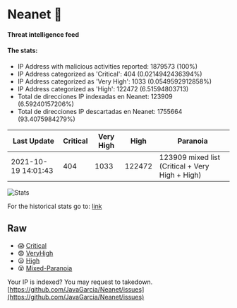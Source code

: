 # Neanet :hocho:
#### Threat intelligence feed
#### The stats:

- IP Address with malicious activities reported: 1879573 (100%)
- IP Address categorized as 'Critical':  404 (0.0214942436394%)
- IP Address categorized as 'Very High':  1033 (0.0549592912858%)
- IP Address categorized as 'High':  122472 (6.51594803713)
- Total de direcciones IP indexadas en Neanet:  123909 (6.59240157206%)
- Total de direcciones IP descartadas en Neanet:  1755664 (93.4075984279%)

| Last Update | Critical | Very High | High | Paranoia |
| --- | --- | --- | --- | --- |
| 2021-10-19 14:01:43 | 404 | 1033 | 122472 | 123909 mixed list (Critical + Very High + High)|

![Stats](https://docs.google.com/spreadsheets/d/e/2PACX-1vSnaNMIXVabIpDJjufMlzH7poXnshF3mgd8Is1g9ytUEzVsP5my4Trn8f-xkoLLQ38xpL3HtmUexLo6/pubchart?oid=501124687&format=image)

For the historical stats go to: [link](/stats.csv)
## Raw
- :scream: [Critical](https://raw.githubusercontent.com/JavaGarcia/Neanet/master/blacklists/neanet_critical.txt)
- :fearful: [VeryHigh](https://raw.githubusercontent.com/JavaGarcia/Neanet/master/blacklists/neanet_veryHigh.txtt)
- :frowning: [High](https://raw.githubusercontent.com/JavaGarcia/Neanet/master/blacklists/neanet_high.txt)
- :dizzy_face: [Mixed-Paranoia](https://raw.githubusercontent.com/JavaGarcia/Neanet/master/blacklists/neanet_all.txt)


Your IP is indexed? You may request to takedown. [https://github.com/JavaGarcia/Neanet/issues](https://github.com/JavaGarcia/Neanet/issues)






















































































































































































































































































































































































































































































































































































































































































































































































































































































































































































































































































































































































































































































































































































































































































































































































































































































































































































































































































































































































































































































































































































































































































































































































































































































































































































































































































































































































































































































































































































































































































































































































































































































































































































































































































































































































































































































































































































































































































































































































































































































































































































































































































































































































































































































































































































































































































































































































































































































































































































































































































































































































































































































































































































































































































































































































































































































































































































































































































































































































































































































































































































































































































































































































































































































































































































































































































































































































































































































































































































































































































































































































































































































































































































































































































































































































































































































































































































































































































































































































































































































































































































































































































































































































































































































































































































































































































































































































































































































































































































































































































































































































































































































































































































































































































































































































































































































































































































